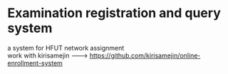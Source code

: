 # Examination registration and query system
a system for HFUT network assignment  
work with kirisamejin  --->  https://github.com/kirisamejin/online-enrollment-system
